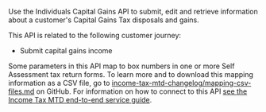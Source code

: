 Use the Individuals Capital Gains API to submit, edit and retrieve information about a customer's Capital Gains Tax disposals and gains.

This API is related to the following customer journey:

* Submit capital gains income

Some parameters in this API map to box numbers in one or more Self Assessment tax return forms. 
To learn more and to download this mapping information as a CSV file, go to [income-tax-mtd-changelog/mapping-csv-files.md](https://github.com/hmrc/income-tax-mtd-changelog/blob/main/mapping/mapping-csv-files.md) on GitHub. 
For information on how to connect to this API [see the Income Tax MTD end-to-end service guide](https://developer.service.hmrc.gov.uk/guides/income-tax-mtd-end-to-end-service-guide/).
